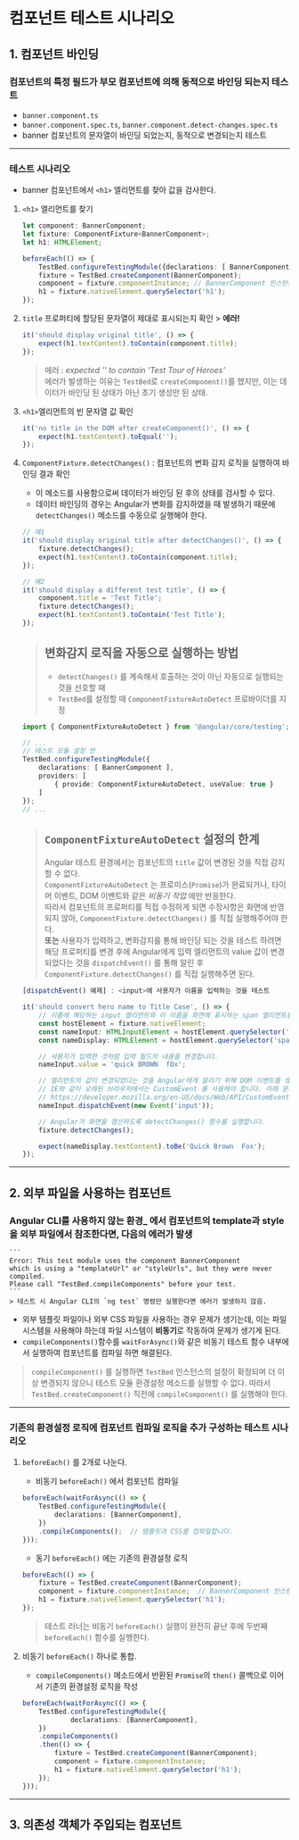 # 컴포넌트 테스트 시나리오

## 1. 컴포넌트 바인딩
### 컴포넌트의 특정 필드가 부모 컴포넌트에 의해 동적으로 바인딩 되는지 테스트
- `banner.component.ts`
- `banner.component.spec.ts`, `banner.component.detect-changes.spec.ts`
- banner 컴포넌트의 문자열이 바인딩 되었는지, 동적으로 변경되는지 테스트

<hr/>

### 테스트 시나리오
- banner 컴포넌트에서 `<h1>` 엘리먼트를 찾아 값을 검사한다.
1. `<h1>` 엘리먼트를 찾기

    ```typescript
    let component: BannerComponent;
    let fixture: ComponentFixture<BannerComponent>;
    let h1: HTMLElement;

    beforeEach(() => {
        TestBed.configureTestingModule({declarations: [ BannerComponent ]});
        fixture = TestBed.createComponent(BannerComponent);
        component = fixture.componentInstance; // BannerComponent 인스턴스
        h1 = fixture.nativeElement.querySelector('h1');
    });
    ```
2. `title` 프로퍼티에 할당된 문자열이 제대로 표시되는지 확인 > **에러!**
    ```typescript
    it('should display original title', () => {
        expect(h1.textContent).toContain(component.title);
    });
    ```
    >에러 : _expected '' to contain 'Test Tour of Heroes'_   
    > 에러가 발생하는 이유는 `TestBed`로 `createComponent()`를 했지만, 이는 데이터가 바인딩 된 상태가 아닌 초기 생성만 된 상태.

3. `<h1>`엘리먼트의 빈 문자열 값 확인
    ```typescript
    it('no title in the DOM after createComponent()', () => {
        expect(h1.textContent).toEqual('');
    });
    ```

4. `ComponentFixture.detectChanges()` : 컴포넌트의 변화 감지 로직을 실행하여 바인딩 결과 확인   
    + 이 메소드를 사용함으로써 데이터가 바인딩 된 후의 상태를 검사할 수 있다.
    + 데이터 바인딩의 경우는 Angular가 변화를 감지하였을 때 발생하기 때문에 `detectChanges()` 메소드를 수동으로 실행해야 한다.
    ```typescript
    // 예1
    it('should display original title after detectChanges()', () => {
        fixture.detectChanges();
        expect(h1.textContent).toContain(component.title);
    });

    // 예2
    it('should display a different test title', () => {
        component.title = 'Test Title';
        fixture.detectChanges();
        expect(h1.textContent).toContain('Test Title');
    });
    ```
    
    > 변화감지 로직을 자동으로 실행하는 방법
    > ------------------------------------
    > - `detectChanges()` 를 계속해서 호출하는 것이 아닌 자동으로 실행되는 것을 선호할 때
    > - `TestBed`를 설정할 때 `ComponentFixtureAutoDetect` 프로바이더를 지정
    ```typescript
    import { ComponentFixtureAutoDetect } from '@angular/core/testing';

    // ...
    // 테스트 모듈 설정 안
    TestBed.configureTestingModule({
        declarations: [ BannerComponent ],
        providers: [
            { provide: ComponentFixtureAutoDetect, useValue: true }
        ]
    });
    // ...
    ```

    >`ComponentFixtureAutoDetect` 설정의 한계
    > ---------------------------------------
    > Angular 테스트 환경에서는 컴포넌트의 `title` 값이 변경된 것을 직접 감지할 수 없다.   
    > `ComponentFixtureAutoDetect` 는 프로미스(`Promise`)가 완료되거나, 타이머 이벤트, DOM 이벤트와 같은 _비동기 작업_ 에만 반응한다.   
    > 따라서 컴포넌트의 프로퍼티를 직접 수정하게 되면 수정사항은 화면에 반영되지 않아, `ComponentFixture.detectChanges()` 를 직접 실행해주어야 한다.   
    > __또는__ 사용자가 입력하고, 변화감지를 통해 바인딩 되는 것을 테스트 하려면 해당 프로퍼티를 변경 후에 Angular에게 입력 엘리먼트의 value 값이 변경되었다는 것을 `dispatchEvent()` 를 통해 알린 후 `ComponentFixture.detectChanges()` 를 직접 실행해주면 된다.   
    ```typescript
    [dispatchEvent() 예제] : <input>에 사용자가 이름을 입력하는 것을 테스트

    it('should convert hero name to Title Case', () => {
        // 이름에 해당하는 input 엘리먼트와 이 이름을 화면에 표시하는 span 엘리먼트를 DOM에서 참조합니다.
        const hostElement = fixture.nativeElement;
        const nameInput: HTMLInputElement = hostElement.querySelector('input');
        const nameDisplay: HTMLElement = hostElement.querySelector('span');

        // 사용자가 입력한 것처럼 입력 필드의 내용을 변경합니다.
        nameInput.value = 'quick BROWN  fOx';

        // 엘리먼트의 값이 변경되었다는 것을 Angular에게 알리기 위해 DOM 이벤트를 생성합니다.
        // IE와 같이 오래된 브라우저에서는 CustomEvent 를 사용해야 합니다. 아래 문서를 참고하세요.
        // https://developer.mozilla.org/en-US/docs/Web/API/CustomEvent/CustomEvent#Polyfill
        nameInput.dispatchEvent(new Event('input'));

        // Angular가 화면을 갱신하도록 detectChanges() 함수를 실행합니다.
        fixture.detectChanges();

        expect(nameDisplay.textContent).toBe('Quick Brown  Fox');
    });
    ```
<hr/>

## 2. 외부 파일을 사용하는 컴포넌트
### Angular CLI를 사용하지 않는 환경_ 에서 컴포넌트의 template과 style을 외부 파일에서 참조한다면, 다음의 에러가 발생

    ```
    Error: This test module uses the component BannerComponent
    which is using a "templateUrl" or "styleUrls", but they were never compiled.
    Please call "TestBed.compileComponents" before your test.
    ```
    > 테스트 시 Angular CLI의 `ng test` 명령만 실행한다면 에러가 발생하지 않음.   
- 외부 템플릿 파일이나 외부 CSS 파일을 사용하는 경우 문제가 생기는데, 이는 파일 시스템을 사용해야 하는데 파일 시스템이 **비동기**로 작동하여 문제가 생기게 된다.
- `compileComponents()`함수를 `waitForAsync()`와 같은 비동기 테스트 함수 내부에서 실행하여 컴포넌트를 컴파일 하면 해결된다.

> `compileComponent()` 를 실행하면 `TestBed` 인스턴스의 설정이 확정되며 더 이상 변경되지 않으니 테스트 모듈 환경설정 메소드를 실행할 수 없다. 따라서 `TestBed.createComponent()` 직전에 `compileComponent()` 를 실행해야 한다.

<hr/>

### 기존의 환경설정 로직에 컴포넌트 컴파일 로직을 추가 구성하는 테스트 시나리오
1. `beforeEach()` 를 2개로 나눈다.
    + 비동기 `beforeEach()` 에서 컴포넌트 컴파일
    ```typescript
    beforeEach(waitForAsync(() => {
        TestBed.configureTestingModule({
            declarations: [BannerComponent],
        })
        .compileComponents();  // 템플릿과 CSS를 컴파일합니다.
    }));
    ```
    + 동기 `beforeEach()` 에는 기존의 환경설정 로직
    ```typescript
    beforeEach(() => {
        fixture = TestBed.createComponent(BannerComponent);
        component = fixture.componentInstance;  // BannerComponent 인스턴스를 참조합니다.
        h1 = fixture.nativeElement.querySelector('h1');
    });
    ```
    > 테스트 러너는 비동기 `beforeEach()` 실행이 완전히 끝난 후에 두번째 `beforeEach()` 함수를 실행한다.

2. 비동기 `beforeEach()` 하나로 통합.
    + `compileComponents()` 메소드에서 반환된 `Promise`의 `then()` 콜백으로 이어서 기존의 환경설정 로직을 작성
    ```typescript
    beforeEach(waitForAsync(() => {
        TestBed.configureTestingModule({
                declarations: [BannerComponent],
        })
        .compileComponents()
        .then(() => {
            fixture = TestBed.createComponent(BannerComponent);
            component = fixture.componentInstance;
            h1 = fixture.nativeElement.querySelector('h1');
        });
    }));
    ```
<hr/>

## 3. 의존성 객체가 주입되는 컴포넌트

### 